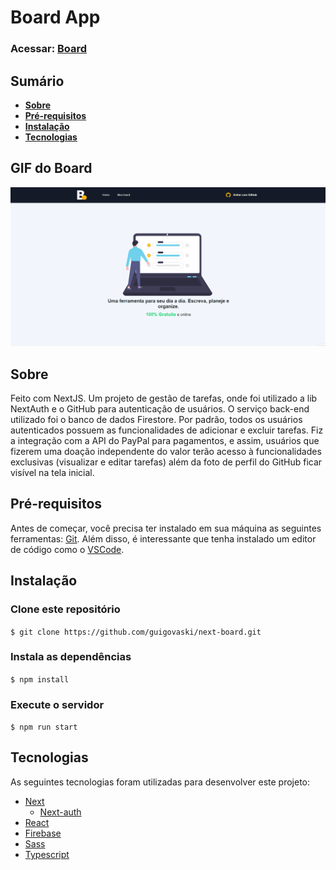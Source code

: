 # Board App

### Acessar: [Board](https://board-tasks-app.herokuapp.com/)

## Sumário
- **[Sobre](#sobre)**
- **[Pré-requisitos](#pré-requisitos)**
- **[Instalação](#instalação)**
- **[Tecnologias](#tecnologias)**

## GIF do Board

![Board](.github/assets/board.gif)

## Sobre

Feito com NextJS. Um projeto de gestão de tarefas, onde foi utilizado a lib NextAuth e o GitHub para autenticação de usuários. O serviço back-end utilizado foi o banco de dados Firestore. Por padrão, todos os usuários autenticados possuem as funcionalidades de adicionar e excluir tarefas. Fiz a integração com a API do PayPal para pagamentos, e assim, usuários que fizerem uma doação independente do valor terão acesso à funcionalidades exclusivas (visualizar e editar tarefas) além da foto de perfil do GitHub ficar visível na tela inicial.

## Pré-requisitos
Antes de começar, você precisa ter instalado em sua máquina as seguintes ferramentas: [Git](https://git-scm.com). Além disso, é interessante que tenha instalado um editor de código como o [VSCode](https://code.visualstudio.com/).

## Instalação

### Clone este repositório
`$ git clone https://github.com/guigovaski/next-board.git`

### Instala as dependências
`$ npm install`

### Execute o servidor
`$ npm run start`

## Tecnologias
As seguintes tecnologias foram utilizadas para desenvolver este projeto:
- [Next](https://nextjs.org/)
    - [Next-auth](https://next-auth.js.org/)
- [React](https://pt-br.reactjs.org/)
- [Firebase](https://firebase.google.com/)
- [Sass](https://sass-lang.com/)
- [Typescript](https://www.typescriptlang.org/)
